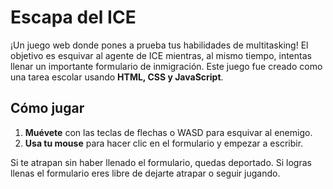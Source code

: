 # Escapa del ICE
¡Un juego web donde pones a prueba tus habilidades de multitasking! El objetivo es esquivar al agente de ICE mientras, al mismo tiempo, intentas llenar un importante formulario de inmigración.
Este juego fue creado como una tarea escolar usando **HTML, CSS y JavaScript**.

## Cómo jugar
1.  **Muévete** con las teclas de flechas o WASD para esquivar al enemigo.
2.  **Usa tu mouse** para hacer clic en el formulario y empezar a escribir.

Si te atrapan sin haber llenado el formulario, quedas deportado. Si logras llenas el formulario eres libre de dejarte atrapar o seguir jugando.